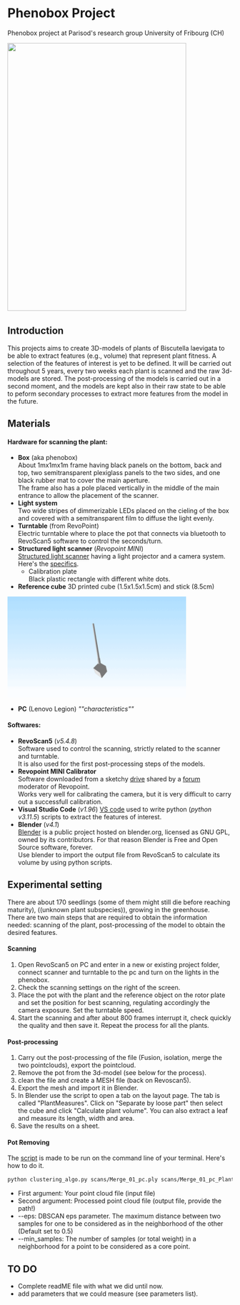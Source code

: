 # Phenobox Project
Phenobox project at Parisod's research group University of Fribourg (CH)

<img src="setup.jpg" height="600" width="400"/>

## Introduction
This projects aims to create 3D-models of plants of Biscutella laevigata to be able to extract features (e.g., volume) that represent plant fitness. A selection of the features of interest is yet to be defined. 
It will be carried out throughout 5 years, every two weeks each plant is scanned and the raw 3d-models are stored. The post-processing of the models is carried out in a second moment, and the models are kept also in their raw state to be able to peform secondary processes to extract more features from the model in the future.

## Materials
#### Hardware for scanning the plant:
- **Box** (aka phenobox)  
    About 1mx1mx1m frame having black panels on the bottom, back and top, two semitransparent plexiglass panels to the two sides, and one black rubber mat to cover the main aperture.  
    The frame also has a pole placed vertically in the middle of the main entrance to allow the placement of the scanner.
- **Light system**  
    Two wide stripes of dimmerizable LEDs placed on the cieling of the box and covered with a semitransparent film to diffuse the light evenly.
- **Turntable** (from RevoPoint)  
    Electric turntable where to place the pot that connects via bluetooth to RevoScan5 software to control the seconds/turn.
- **Structured light scanner** (*Revopoint MINI*)  
    [Structured light scanner](https://en.wikipedia.org/wiki/Structured-light_3D_scanner)  having a light projector and a camera system. Here's the [specifics](https://www.revopoint3d.com/pages/industry-3d-scanner-mini).
    - Calibration plate  
        Black plastic rectangle with different white dots.
- **Reference cube**
        3D printed cube (1.5x1.5x1.5cm) and stick (8.5cm)

<img src="ImageToStl.com_referenceobject.stl.gif" width="400" />
  
- **PC** (Lenovo Legion)
    _""characteristics""_

#### Softwares:
- **RevoScan5** (_v5.4.8_)  
    Software used to control the scanning, strictly related to the scanner and turntable.  
    It is also used for the first post-processing steps of the models.
- **Revopoint MINI Calibrator**  
    Software downloaded from a sketchy [drive](https://drive.google.com/file/d/1SiG12cl_BQr5D1KG6iokxiNpssmt3VMq/view?usp=sharing) shared by a [forum](https://forum.revopoint3d.com/t/how-to-calibrate-mini/22819) moderator of Revopoint.  
    Works very well for calibrating the camera, but it is very difficult to carry out a successfull calibration.
- **Visual Studio Code** (_v1.96_)
    [VS code](https://code.visualstudio.com) used to write python (_python v3.11.5_) scripts to extract the features of interest.
- **Blender** (_v4.1_)  
    [Blender](https://www.blender.org/) is a public project hosted on blender.org, licensed as GNU GPL, owned by its contributors. For that reason Blender is Free and Open Source software, forever.  
    Use blender to import the output file from RevoScan5 to calculate its volume by using python scripts.


## Experimental setting
There are about 170 seedlings (some of them might still die before reaching maturity), ((unknown plant subspecies)), growing in the greenhouse.  
There are two main steps that are required to obtain the information needed: scanning of the plant, post-processing of the model to obtain the desired features.
#### Scanning
1. Open RevoScan5 on PC and enter in a new or existing project folder, connect scanner and turntable to the pc and turn on the lights in the phenobox.
2. Check the scanning settings on the right of the screen.
3. Place the pot with the plant and the reference object on the rotor plate and set the position for best scanning, regulating accordingly the camera exposure. Set the turntable speed.
4. Start the scanning and after about 800 frames interrupt it, check quickly the quality and then save it. Repeat the process for all the plants.
#### Post-processing
1. Carry out the post-processing of the file (Fusion, isolation, merge the two pointclouds), export the pointcloud. 
2. Remove the pot from the 3d-model (see below for the process).
3. clean the file and create a MESH file (back on Revoscan5).
2. Export the mesh and import it in Blender. 
3. In Blender use the script to open a tab on the layout page. The tab is called "PlantMeasures". Click on "Separate by loose part" then select the cube and click "Calculate plant volume". You can also extract a leaf and measure its length, width and area.
4. Save the results on a sheet.

#### Pot Removing
The [script](clustering_algo.py) is made to be run on the command line of your terminal. Here's how to do it.

```bash
python clustering_algo.py scans/Merge_01_pc.ply scans/Merge_01_pc_Plant_Filtered.ply --eps 0.6 --min_samples 25
```
- First argument: Your point cloud file (input file)
- Second argument: Processed point cloud file (output file, provide the path!)
- --eps: DBSCAN eps parameter. The maximum distance between two samples for one to be considered as in the neighborhood of the other (Default set to 0.5)
- --min_samples: The number of samples (or total weight) in a neighborhood for a point to be considered as a core point.




## TO DO
- Complete readME file with what we did until now.
- add parameters that we could measure (see parameters list).
